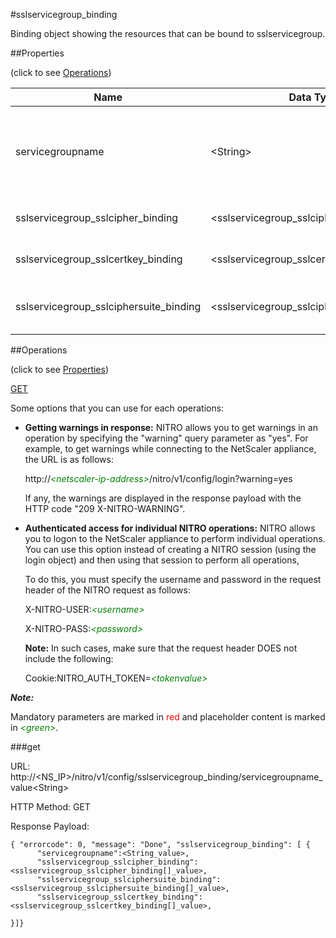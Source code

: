 #sslservicegroup_binding

Binding object showing the resources that can be bound to sslservicegroup.


##Properties 
<span>(click to see [Operations](#operations))</span>


<table><thead><tr><th>Name</th><th> Data Type</th><th> Permissions</th><th>Description</th></tr></thead><tbody><tr><td>servicegroupname</td><td>&lt;String></td><td>Read-write</td><td>Name of the SSL service group for which to show detailed information.&lt;br>Minimum length = 1</td><tr><tr><td>sslservicegroup_sslcipher_binding</td><td>&lt;sslservicegroup_sslcipher_binding[]></td><td>Read-only</td><td>sslcipher that can be bound to sslservicegroup.</td><tr><tr><td>sslservicegroup_sslcertkey_binding</td><td>&lt;sslservicegroup_sslcertkey_binding[]></td><td>Read-only</td><td>sslcertkey that can be bound to sslservicegroup.</td><tr><tr><td>sslservicegroup_sslciphersuite_binding</td><td>&lt;sslservicegroup_sslciphersuite_binding[]></td><td>Read-only</td><td>sslciphersuite that can be bound to sslservicegroup.</td><tr></tbody></table>
##Operations 
<span>(click to see [Properties](#properties))</span>


[GET](#get)


Some options that you can use for each operations:
<ul><li><p><b>Getting warnings in response:</b> NITRO allows you to get warnings in an operation by specifying the "warning" query parameter as "yes". For example, to get warnings while connecting to the NetScaler appliance, the URL is as follows:</p><p>http://<span style="color:green;font-style:italic;">&lt;netscaler-ip-address&gt;</span>/nitro/v1/config/login?warning=yes</p><p>If any, the warnings are displayed in the response payload with the HTTP code "209 X-NITRO-WARNING".</p></li><li><p><b>Authenticated access for individual NITRO operations:</b> NITRO allows you to logon to the NetScaler appliance to perform individual operations. You can use this option instead of creating a NITRO session (using the login object) and then using that session to perform all operations,</p><p>To do this, you must specify the username and password in the request header of the NITRO request as follows:</p><p>X-NITRO-USER:<span style="color:green;font-style:italic;">&lt;username&gt;</span></p><p>X-NITRO-PASS:<span style="color:green;font-style:italic;">&lt;password&gt;</span></p><p><b>Note:</b> In such cases, make sure that the request header DOES not include the following:</p><p>Cookie:NITRO_AUTH_TOKEN=<span style="color:green;font-style:italic;">&lt;tokenvalue&gt;</span></p></li></ul>



***Note:*** 
Mandatory parameters are marked in <span style="color:#FF0000;">red</span> and placeholder content is marked in <span style="color:green;font-style:italic">&lt;green&gt;</span>.

###get



URL: http://&lt;NS_IP&gt;/nitro/v1/config/sslservicegroup_binding/servicegroupname_value&lt;String&gt;
HTTP Method: GET
Response Payload: ```{ "errorcode": 0, "message": "Done", "sslservicegroup_binding": [ {      "servicegroupname":<String_value>,      "sslservicegroup_sslcipher_binding":<sslservicegroup_sslcipher_binding[]_value>,      "sslservicegroup_sslciphersuite_binding":<sslservicegroup_sslciphersuite_binding[]_value>,      "sslservicegroup_sslcertkey_binding":<sslservicegroup_sslcertkey_binding[]_value>,}]}```




